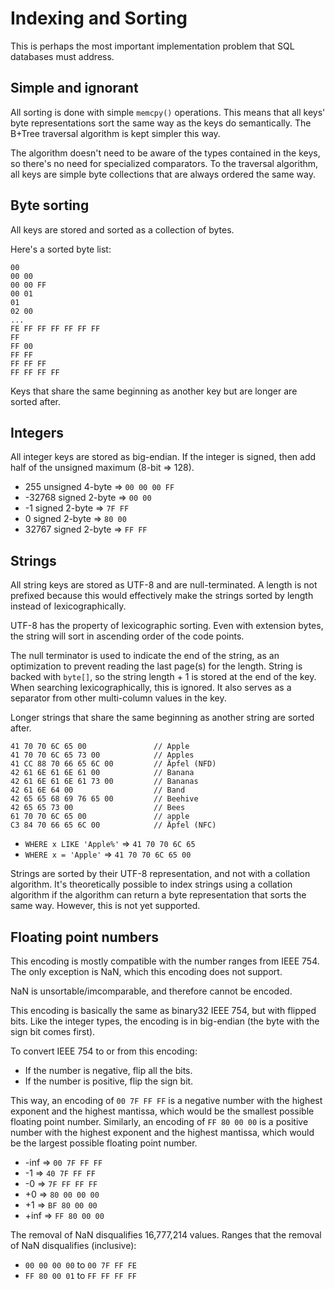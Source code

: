 # Indexing and Sorting

This is perhaps the most important implementation problem that SQL databases
must address.

## Simple and ignorant

All sorting is done with simple `memcpy()` operations.
This means that all keys' byte representations sort the same way as the keys
do semantically.
The B+Tree traversal algorithm is kept simpler this way.

The algorithm doesn't need to be aware of the types contained in the keys, so
there's no need for specialized comparators.
To the traversal algorithm, all keys are simple byte collections that are always
ordered the same way.


## Byte sorting

All keys are stored and sorted as a collection of bytes.

Here's a sorted byte list:
```
00
00 00
00 00 FF
00 01
01
02 00
...
FE FF FF FF FF FF FF
FF
FF 00
FF FF
FF FF FF
FF FF FF FF
```

Keys that share the same beginning as another key but are longer are sorted after.


## Integers

All integer keys are stored as big-endian.
If the integer is signed, then add half of the unsigned maximum (8-bit => 128).

* 255 unsigned 4-byte => `00 00 00 FF`
* -32768 signed 2-byte => `00 00`
* -1 signed 2-byte => `7F FF`
* 0 signed 2-byte => `80 00`
* 32767 signed 2-byte => `FF FF`


## Strings

All string keys are stored as UTF-8 and are null-terminated.
A length is not prefixed because this would effectively make the strings sorted
by length instead of lexicographically.

UTF-8 has the property of lexicographic sorting. Even with extension bytes,
the string will sort in ascending order of the code points.

The null terminator is used to indicate the end of the string, as an
optimization to prevent reading the last page(s) for the length.
String is backed with `byte[]`, so the string length + 1 is stored at the end of
the key. When searching lexicographically, this is ignored.
It also serves as a separator from other multi-column values in the key.

Longer strings that share the same beginning as another string are sorted after.

```
41 70 70 6C 65 00               // Apple
41 70 70 6C 65 73 00            // Apples
41 CC 88 70 66 65 6C 00         // Äpfel (NFD)
42 61 6E 61 6E 61 00            // Banana
42 61 6E 61 6E 61 73 00         // Bananas
42 61 6E 64 00                  // Band
42 65 65 68 69 76 65 00         // Beehive
42 65 65 73 00                  // Bees
61 70 70 6C 65 00               // apple
C3 84 70 66 65 6C 00            // Äpfel (NFC)
```

* `WHERE x LIKE 'Apple%'` => `41 70 70 6C 65`
* `WHERE x = 'Apple'` => `41 70 70 6C 65 00`

Strings are sorted by their UTF-8 representation, and not with a collation
algorithm.
It's theoretically possible to index strings using a collation algorithm if
the algorithm can return a byte representation that sorts the same way.
However, this is not yet supported.


## Floating point numbers

This encoding is mostly compatible with the number ranges from IEEE 754.
The only exception is NaN, which this encoding does not support.

NaN is unsortable/imcomparable, and therefore cannot be encoded.

This encoding is basically the same as binary32 IEEE 754, but with flipped bits.
Like the integer types, the encoding is in big-endian
(the byte with the sign bit comes first).

To convert IEEE 754 to or from this encoding:

* If the number is negative, flip all the bits.
* If the number is positive, flip the sign bit.

This way, an encoding of `00 7F FF FF` is a negative number with the highest exponent and the highest mantissa,
which would be the smallest possible floating point number.
Similarly, an encoding of `FF 80 00 00` is a positive number with the highest exponent and the highest mantissa,
which would be the largest possible floating point number.

* -inf => `00 7F FF FF`
* -1 => `40 7F FF FF`
* -0 => `7F FF FF FF`
* +0 => `80 00 00 00`
* +1 => `BF 80 00 00`
* +inf => `FF 80 00 00`

The removal of NaN disqualifies 16,777,214 values.
Ranges that the removal of NaN disqualifies (inclusive):

* `00 00 00 00` to `00 7F FF FE`
* `FF 80 00 01` to `FF FF FF FF`
